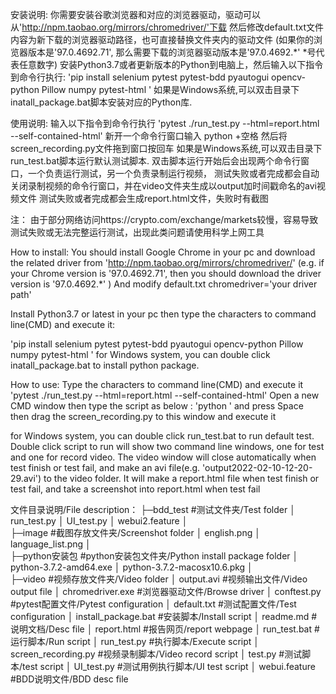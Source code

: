 安装说明: 
你需要安装谷歌浏览器和对应的浏览器驱动，驱动可以从'http://npm.taobao.org/mirrors/chromedriver/'下载
然后修改default.txt文件内容为新下载的浏览器驱动路径，也可直接替换文件夹内的驱动文件
(如果你的浏览器版本是'97.0.4692.71', 那么需要下载的浏览器驱动版本是'97.0.4692.*' *号代表任意数字)
安装Python3.7或者更新版本的Python到电脑上，然后输入以下指令到命令行执行:
'pip install selenium pytest pytest-bdd pyautogui opencv-python Pillow numpy pytest-html '
如果是Windows系统,可以双击目录下inatall_package.bat脚本安装对应的Python库.

使用说明:
输入以下指令到命令行执行
'pytest ./run_test.py --html=report.html --self-contained-html'
新开一个命令行窗口输入 python +空格 
然后将screen_recording.py文件拖到窗口按回车
如果是Windows系统,可以双击目录下run_test.bat脚本运行默认测试脚本.
双击脚本运行开始后会出现两个命令行窗口，一个负责运行测试，另一个负责录制运行视频，
测试失败或者完成都会自动关闭录制视频的命令行窗口，并在video文件夹生成以output加时间戳命名的avi视频文件
测试失败或者完成都会生成report.html文件，失败时有截图

注：
由于部分网络访问https://crypto.com/exchange/markets较慢，容易导致测试失败或无法完整运行测试，出现此类问题请使用科学上网工具




How to install: 
You should install Google Chrome in your pc and download the related driver from 'http://npm.taobao.org/mirrors/chromedriver/' (e.g. if your Chrome version is '97.0.4692.71', then you should download the driver version is '97.0.4692.*' )
And modify default.txt 
chromedriver='your driver path'


Install Python3.7 or latest in your pc then type the characters to command line(CMD) and execute it:

'pip install selenium pytest pytest-bdd pyautogui opencv-python Pillow numpy pytest-html '
for Windows system, you can double click inatall_package.bat to install python package.

How to use:
Type the characters to command line(CMD) and execute it
'pytest ./run_test.py --html=report.html --self-contained-html'
Open a new CMD window then type the script as below :
'python ' and press Space  
then drag the screen_recording.py to this window and execute it

for Windows system, you can double click run_test.bat to run default test.
Double click script to run will show two command line windows, one for test and one for record video.
The video window will close automatically when test finish or test fail, and make an avi file(e.g. 'output2022-02-10-12-20-29.avi') to the video folder.
It will make a report.html file when test finish or test fail, and take a screenshot into report.html when test fail


文件目录说明/File description：
├─bdd_test                     #测试文件夹/Test folder
│      run_test.py
│      UI_test.py
│      webui2.feature
│      
├─image                        #截图存放文件夹/Screenshot folder
│      english.png
│      language_list.png
│      
├─python安装包             #python安装包文件夹/Python install package folder
│      python-3.7.2-amd64.exe
│      python-3.7.2-macosx10.6.pkg
│      
├─video                          #视频存放文件夹/Video folder
│      output.avi               #视频输出文件/Video output file
│  chromedriver.exe        #浏览器驱动文件/Browse driver
│  conftest.py                 #pytest配置文件/Pytest configuration
│  default.txt                  #测试配置文件/Test configuration
│  install_package.bat     #安装脚本/Install script
│  readme.md                #说明文档/Desc file
│  report.html                #报告网页/report webpage
│  run_test.bat               #运行脚本/Run script
│  run_test.py                #执行脚本/Execute script
│  screen_recording.py  #视频录制脚本/Video record script
│  test.py                      #测试脚本/test script
│  UI_test.py                 #测试用例执行脚本/UI test script
│  webui.feature           #BDD说明文件/BDD desc file